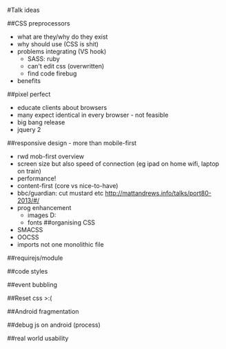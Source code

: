 #Talk ideas

##CSS preprocessors 
- what are they/why do they exist
- why should use (CSS is shit)
- problems integrating (VS hook)
	- SASS: ruby
	- can't edit css (overwritten)
	- find code firebug
- benefits


##pixel perfect
- educate clients about browsers
- many expect identical in every browser - not feasible
- big bang release
- jquery 2

##responsive design - more than mobile-first
- rwd mob-first overview
- screen size but also speed of connection (eg ipad on home wifi, laptop on train)
- performance!
- content-first (core vs nice-to-have)
- bbc/guardian: cut mustard etc http://mattandrews.info/talks/port80-2013/#/
- prog enhancement
	- images D:
	- fonts
##organising CSS
- SMACSS
- OOCSS
- imports not one monolithic file

##requirejs/module

##code styles

##event bubbling

##Reset css >:(

##Android fragmentation

##debug js on android (process)

##real world usability